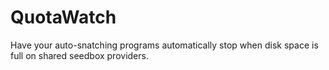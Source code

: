 # QuotaWatch
Have your auto-snatching programs automatically stop when disk space is full on shared seedbox providers.
